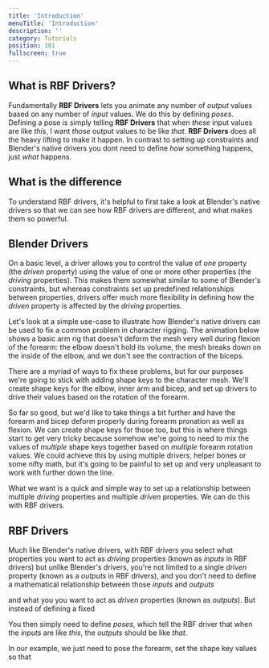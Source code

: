 ```yaml
---
title: 'Introduction'
menuTitle: 'Introduction'
description: ''
category: Tutorials
position: 101
fullscreen: true
---
```


## What is RBF Drivers?

Fundamentally **RBF Drivers** lets you animate any number of *output* values based on any number of *input* values. We do this by defining *poses*. Defining a pose is simply telling **RBF Drivers** that when *these* input values are like *this*, I want *those* output values to be like *that*. **RBF Drivers** does all the heavy lifting to make it happen. In contrast to setting up constraints and Blender's native drivers you dont need to define *how* something happens, just *what* happens.

## What is the difference 

To understand RBF drivers, it's helpful to first take a look at Blender's native drivers so that we can see how RBF drivers are different, and what makes them so powerful.

## Blender Drivers

On a basic level, a driver allows you to control the value of *one* property (the *driven* property) using the value of one or more other properties (the *driving* properties). This makes them somewhat similar to some of Blender's constraints, but whereas constraints set up predefined relationships between properties, drivers offer much more flexibility in defining how the *driven* property is affected by the *driving* properties.

Let's look at a simple use-case to illustrate how Blender's native drivers can be used to fix a common problem in character rigging. The animation below shows a basic arm rig that doesn't deform the mesh very well during flexion of the forearm: the elbow doesn't hold its volume, the mesh breaks down on the inside of the elbow, and we don't see the contraction of the biceps.

There are a myriad of ways to fix these problems, but for our purposes we're going to stick with adding shape keys to the character mesh. We'll create shape keys for the elbow, inner arm and bicep, and set up drivers to drive their values based on the rotation of the forearm.

So far so good, but we'd like to take things a bit further and have the forearm and bicep deform properly during forearm pronation as well as flexion. We can create shape keys for those too, but this is where things start to get very tricky because somehow we're going to need to mix the values of *multiple* shape keys together based on *multiple* forearm rotation values. We could achieve this by using multiple drivers, helper bones or some nifty math, but it's going to be painful to set up and very unpleasant to work with further down the line.

What we want is a quick and simple way to set up a relationship between multiple *driving* properties and multiple *driven* properties. We can do this with RBF drivers.

## RBF Drivers

Much like Blender's native drivers, with RBF drivers you select what properties you want to act as *driving* properties (known as *inputs* in RBF drivers) but unlike Blender's drivers, you're not limited to a single *driven* property (known as a *outputs* in RBF drivers), and you don't need to define a mathematical relationship between those *inputs* and *outputs*

and what you  you want to act as *driven* properties (known as *outputs*). But instead of defining a fixed 

You then simply need to define *poses*, which tell the
RBF driver that when the *inputs* are like *this*, the *outputs* should be like *that*.

In our example, we just need to pose the forearm, set the shape key values so that 

